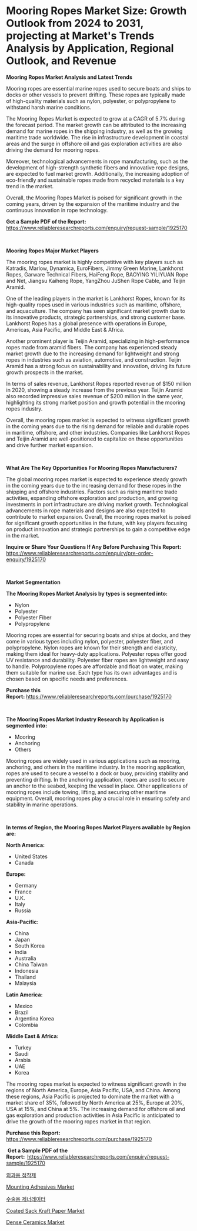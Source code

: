 <p><h1>Mooring Ropes Market Size: Growth Outlook from 2024 to 2031, projecting at Market's Trends Analysis by Application, Regional Outlook, and Revenue</h1></p><p><strong>Mooring Ropes Market Analysis and Latest Trends</strong></p>
<p><p>Mooring ropes are essential marine ropes used to secure boats and ships to docks or other vessels to prevent drifting. These ropes are typically made of high-quality materials such as nylon, polyester, or polypropylene to withstand harsh marine conditions.</p><p>The Mooring Ropes Market is expected to grow at a CAGR of 5.7% during the forecast period. The market growth can be attributed to the increasing demand for marine ropes in the shipping industry, as well as the growing maritime trade worldwide. The rise in infrastructure development in coastal areas and the surge in offshore oil and gas exploration activities are also driving the demand for mooring ropes.</p><p>Moreover, technological advancements in rope manufacturing, such as the development of high-strength synthetic fibers and innovative rope designs, are expected to fuel market growth. Additionally, the increasing adoption of eco-friendly and sustainable ropes made from recycled materials is a key trend in the market.</p><p>Overall, the Mooring Ropes Market is poised for significant growth in the coming years, driven by the expansion of the maritime industry and the continuous innovation in rope technology.</p></p>
<p><strong>Get a Sample PDF of the Report:&nbsp;</strong> <a href="https://www.reliableresearchreports.com/enquiry/request-sample/1925170">https://www.reliableresearchreports.com/enquiry/request-sample/1925170</a></p>
<p>&nbsp;</p>
<p><strong>Mooring Ropes Major Market Players</strong></p>
<p><p>The mooring ropes market is highly competitive with key players such as Katradis, Marlow, Dynamica, EuroFibers, Jimmy Green Marine, Lankhorst Ropes, Garware Technical Fibers, HaiFeng Rope, BAOYING YILIYUAN Rope and Net, Jiangsu Kaiheng Rope, YangZhou JuShen Rope Cable, and Teijin Aramid. </p><p>One of the leading players in the market is Lankhorst Ropes, known for its high-quality ropes used in various industries such as maritime, offshore, and aquaculture. The company has seen significant market growth due to its innovative products, strategic partnerships, and strong customer base. Lankhorst Ropes has a global presence with operations in Europe, Americas, Asia Pacific, and Middle East & Africa.</p><p>Another prominent player is Teijin Aramid, specializing in high-performance ropes made from aramid fibers. The company has experienced steady market growth due to the increasing demand for lightweight and strong ropes in industries such as aviation, automotive, and construction. Teijin Aramid has a strong focus on sustainability and innovation, driving its future growth prospects in the market.</p><p>In terms of sales revenue, Lankhorst Ropes reported revenue of $150 million in 2020, showing a steady increase from the previous year. Teijin Aramid also recorded impressive sales revenue of $200 million in the same year, highlighting its strong market position and growth potential in the mooring ropes industry.</p><p>Overall, the mooring ropes market is expected to witness significant growth in the coming years due to the rising demand for reliable and durable ropes in maritime, offshore, and other industries. Companies like Lankhorst Ropes and Teijin Aramid are well-positioned to capitalize on these opportunities and drive further market expansion.</p></p>
<p>&nbsp;</p>
<p><strong>What Are The Key Opportunities For Mooring Ropes Manufacturers?</strong></p>
<p><p>The global mooring ropes market is expected to experience steady growth in the coming years due to the increasing demand for these ropes in the shipping and offshore industries. Factors such as rising maritime trade activities, expanding offshore exploration and production, and growing investments in port infrastructure are driving market growth. Technological advancements in rope materials and designs are also expected to contribute to market expansion. Overall, the mooring ropes market is poised for significant growth opportunities in the future, with key players focusing on product innovation and strategic partnerships to gain a competitive edge in the market.</p></p>
<p><strong>Inquire or Share Your Questions If Any Before Purchasing This Report:</strong> <a href="https://www.reliableresearchreports.com/enquiry/pre-order-enquiry/1925170">https://www.reliableresearchreports.com/enquiry/pre-order-enquiry/1925170</a></p>
<p>&nbsp;</p>
<p><strong>Market Segmentation</strong></p>
<p><strong>The Mooring Ropes Market Analysis by types is segmented into:</strong></p>
<p><ul><li>Nylon</li><li>Polyester</li><li>Polyester Fiber</li><li>Polypropylene</li></ul></p>
<p><p>Mooring ropes are essential for securing boats and ships at docks, and they come in various types including nylon, polyester, polyester fiber, and polypropylene. Nylon ropes are known for their strength and elasticity, making them ideal for heavy-duty applications. Polyester ropes offer good UV resistance and durability. Polyester fiber ropes are lightweight and easy to handle. Polypropylene ropes are affordable and float on water, making them suitable for marine use. Each type has its own advantages and is chosen based on specific needs and preferences.</p></p>
<p><strong>Purchase this Report:&nbsp;</strong><a href="https://www.reliableresearchreports.com/purchase/1925170">https://www.reliableresearchreports.com/purchase/1925170</a></p>
<p>&nbsp;</p>
<p><strong>The Mooring Ropes Market Industry Research by Application is segmented into:</strong></p>
<p><ul><li>Mooring</li><li>Anchoring</li><li>Others</li></ul></p>
<p><p>Mooring ropes are widely used in various applications such as mooring, anchoring, and others in the maritime industry. In the mooring application, ropes are used to secure a vessel to a dock or buoy, providing stability and preventing drifting. In the anchoring application, ropes are used to secure an anchor to the seabed, keeping the vessel in place. Other applications of mooring ropes include towing, lifting, and securing other maritime equipment. Overall, mooring ropes play a crucial role in ensuring safety and stability in marine operations.</p></p>
<p>&nbsp;</p>
<p><strong>In terms of Region, the Mooring Ropes Market Players available by Region are:</strong></p>
<p>
    <p> <strong> North America: </strong>
        <ul>
            <li>United States</li>
            <li>Canada</li>
        </ul>
        </p> 
    <p> <strong> Europe: </strong>
        <ul>
            <li>Germany</li>
            <li>France</li>
            <li>U.K.</li>
            <li>Italy</li>
            <li>Russia</li>
        </ul>
        </p> 
    <p> <strong> Asia-Pacific: </strong>
        <ul>
            <li>China</li>
            <li>Japan</li>
            <li>South Korea</li>
            <li>India</li>
            <li>Australia</li>
            <li>China Taiwan</li>
            <li>Indonesia</li>
            <li>Thailand</li>
            <li>Malaysia</li>
        </ul>
        </p> 
    <p> <strong> Latin America: </strong>
        <ul>
            <li>Mexico</li>
            <li>Brazil</li>
            <li>Argentina Korea</li>
            <li>Colombia</li>
        </ul>
        </p> 
    <p> <strong> Middle East & Africa: </strong>
        <ul>
            <li>Turkey</li>
            <li>Saudi</li>
            <li>Arabia</li>
            <li>UAE</li>
            <li>Korea</li>
        </ul>
    </p>
    </p>
<p><p>The mooring ropes market is expected to witness significant growth in the regions of North America, Europe, Asia Pacific, USA, and China. Among these regions, Asia Pacific is projected to dominate the market with a market share of 35%, followed by North America at 25%, Europe at 20%, USA at 15%, and China at 5%. The increasing demand for offshore oil and gas exploration and production activities in Asia Pacific is anticipated to drive the growth of the mooring ropes market in that region.</p></p>
<p><strong>Purchase this Report: </strong><a href="https://www.reliableresearchreports.com/purchase/1925170">https://www.reliableresearchreports.com/purchase/1925170</a></p>
<p>&nbsp;<strong>Get a Sample PDF of the Report:&nbsp;&nbsp;</strong><a href="https://www.reliableresearchreports.com/enquiry/request-sample/1925170">https://www.reliableresearchreports.com/enquiry/request-sample/1925170</a></p>
<p><strong></strong></p>
<p><p><a href="https://medium.com/@donovanvioliy49qi80cb1qtv/%EC%88%98%EC%88%A0%EC%9A%A9-%EC%A0%91%EC%B0%A9%EC%A0%9C-%EC%8B%9C%EC%9E%A5-%EA%B7%9C%EB%AA%A8-cagr-%ED%8A%B8%EB%A0%8C%EB%93%9C-2024-2030-ad8d910d0ffa">외과용 접착제</a></p><p><a href="https://view.publitas.com/reportprime-1/mounting-adhesives-market-share-market-new-trends-analysis-report-by-type-by-application-by-end-use-by-region-and-segment-forecasts-2024-2031/">Mounting Adhesives Market</a></p><p><a href="https://medium.com/@donovanvioliy49qi80cb1qtv/%EC%88%98%EC%88%A0-%EB%B0%9C%EC%A0%84%EA%B8%B0-%EC%8B%9C%EC%9E%A5-%EA%B2%BD%EC%9F%81-%EB%B6%84%EC%84%9D-%EC%8B%9C%EC%9E%A5-%EB%8F%99%ED%96%A5-%EB%B0%8F-2031%EB%85%84%EA%B9%8C%EC%A7%80%EC%9D%98-%EC%98%88%EC%B8%A1-472d817fdacf">수술용 제너레이터</a></p><p><a href="https://silk-columnist-571.notion.site/Coated-Sack-Kraft-Paper-Market-Research-Report-Provides-thorough-Industry-Overview-which-offers-an--df5f2608763443ec8087303c93c23239">Coated Sack Kraft Paper Market</a></p><p><a href="https://view.publitas.com/reportprime-1/dense-ceramics-market-size-growing-and-forecasted-for-period-from-2024-2031-and-provides-complete-market-analysis-of-this-market/">Dense Ceramics Market</a></p></p>